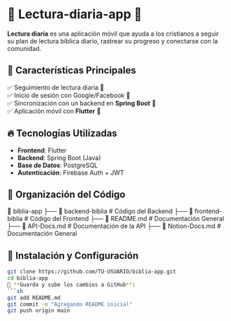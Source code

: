 # 📖 Lectura-diaria-app 📱

**Lectura diaria** es una aplicación móvil que ayuda a los cristianos a seguir su plan de lectura bíblica diario, rastrear su progreso y conectarse con la comunidad.

## 📌 Características Principales
✅ Seguimiento de lectura diaria 📅  
✅ Inicio de sesión con Google/Facebook 🔑  
✅ Sincronización con un backend en **Spring Boot** 🚀  
✅ Aplicación móvil con **Flutter** 📱  

## 🔥 Tecnologías Utilizadas
- **Frontend**: Flutter
- **Backend**: Spring Boot (Java)
- **Base de Datos**: PostgreSQL
- **Autenticación**: Firebase Auth + JWT

## 📂 Organización del Código
📂 biblia-app ├── 📂 backend-biblia # Código del Backend ├── 📂 frontend-biblia # Código del Frontend ├── 📜 README.md # Documentación General ├── 📜 API-Docs.md # Documentación de la API ├── 📜 Notion-Docs.md # Documentación General


## 📌 Instalación y Configuración
```sh
git clone https://github.com/TU-USUARIO/biblia-app.git
cd biblia-app
📌 **Guarda y sube los cambios a GitHub**:
```sh
git add README.md
git commit -m "Agregando README inicial"
git push origin main
